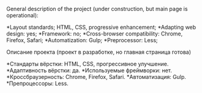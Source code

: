 General description of the project (under construction, but main page is operational):

*Layout standards; HTML, CSS, progressive enhancement;
*Adapting web design: yes;
*Framework: no;
*Cross-browser compatibility: Chrome, Firefox, Safari;
*Automatization: Gulp;
*Preprocessor: Less;

Описание проекта (проект в разработке, но главная страница готова)

*Стандарты вёрстки: HTML, CSS, прогрессивное улучшение.
*Адаптивность вёрстки: да.
*Используемые фреймворки: нет.
*Кроссбраузерность: Chrome, Firefox, Safari.
*Автоматизация: Gulp.
*Препроцессоры: Less.
